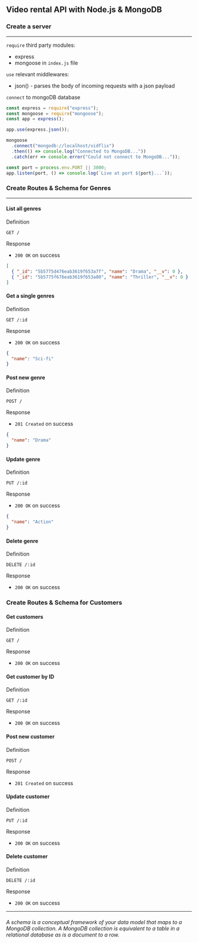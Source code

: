 ## Video rental API with Node.js & MongoDB

### Create a server

---

`require` third party modules:

- express
- mongoose in `index.js` file

`use` relevant middlewares:

- json() - parses the body of incoming requests with a json payload

`connect` to mongoDB database

```javascript
const express = require("express");
const mongoose = require("mongoose");
const app = express();

app.use(express.json());

mongoose
  .connect("mongodb://localhost/vidflix")
  .then(() => console.log("Connected to MongoDB..."))
  .catch(err => console.error("Could not connect to MongoDB..."));

const port = process.env.PORT || 3000;
app.listen(port, () => console.log(`Live at port ${port}...`));
```

### Create Routes & Schema for Genres

---

#### List all genres

Definition

`GET /`

Response

- `200 OK` on success

```json
[
  { "_id": "5b5775d476eab3619f653a7f", "name": "Drama", "__v": 0 },
  { "_id": "5b5775f676eab3619f653a80", "name": "Thriller", "__v": 0 }
]
```

#### Get a single genres

Definition

`GET /:id`

Response

- `200 OK` on success

```json
{
  "name": "Sci-fi"
}
```

#### Post new genre

Definition

`POST /`

Response

- `201 Created` on success

```json
{
  "name": "Drama"
}
```

#### Update genre

Definition

`PUT /:id`

Response

- `200 OK` on success

```json
{
  "name": "Action"
}
```

#### Delete genre

Definition

`DELETE /:id`

Response

- `200 OK` on success

### Create Routes & Schema for Customers

#### Get customers

Definition

`GET /`

Response

- `200 OK` on success

#### Get customer by ID

Definition

`GET /:id`

Response

- `200 OK` on success

#### Post new customer

Definition

`POST /`

Response

- `201 Created` on success

#### Update customer

Definition

`PUT /:id`

Response

- `200 OK` on success

#### Delete customer

Definition

`DELETE /:id`

Response

- `200 OK` on success

---

###### A schema is a conceptual framework of your data model that maps to a MongoDB collection. A MongoDB collection is equivalent to a table in a relational database as is a document to a row.
